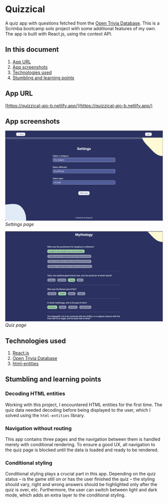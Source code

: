 # Quizzical
A quiz app with questions fetched from the [Open Trivia Database](https://opentdb.com/). This is a Scrimba bootcamp solo project with some additional features of my own. The app is built with React.js, using the context API.

## In this document
1. [App URL](#app-url)
2. [App screenshots](#app-screenshots)
3. [Technologies used](#technologies-used)
4. [Stumbling and learning points](#stumbling-and-learning-points)

## App URL
[https://quizzical-ajo-b.netlify.app/](https://quizzical-ajo-b.netlify.app/)

## App screenshots
![Settings page](/src/assets/settings.png)
*Settings page*

![Quiz page](/src/assets/quiz.png)
*Quiz page*

## Technologies used
1. [React.js](https://react.dev/)
2. [Open Trivia Database](https://opentdb.com/)
3. [html-entities](https://www.npmjs.com/package/html-entities)

## Stumbling and learning points
### Decoding HTML entities
Working with this project, I encountered HTML entities for the first time. The quiz data needed decoding before being displayed to the user, which I solved using the `html-entities` library.

### Navigation without routing
This app contains three pages and the navigation between them is handled merely with conditional rendering. To ensure a good UX, all navigation to the quiz page is blocked until the data is loaded and ready to be rendered.

### Conditional styling
Conditional styling plays a crucial part in this app. Depending on the quiz status – is the game still on or has the user finished the quiz – the styling should vary, right and wrong answers should be highlighted only after the quiz is over, etc. Furthermore, the user can switch between light and dark mode, which adds an extra layer to the conditional styling.